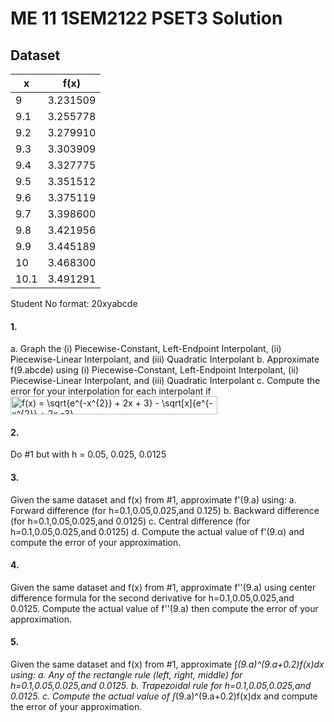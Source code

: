 # ME 11 1SEM2122 PSET3 Solution

## Dataset

| x           | f(x)            |
|-------------|-----------------|
|     9       |     3.231509    |
|     9.1     |     3.255778    |
|     9.2     |     3.279910    |
|     9.3     |     3.303909    |
|     9.4     |     3.327775    |
|     9.5     |     3.351512    |
|     9.6     |     3.375119    |
|     9.7     |     3.398600    |
|     9.8     |     3.421956    |
|     9.9     |     3.445189    |
|     10      |     3.468300    |
|     10.1    |     3.491291    |


Student No format: 20xyabcde 
#### 1.

a. Graph the (i) Piecewise-Constant, Left-Endpoint Interpolant, (ii) Piecewise-Linear Interpolant, and (iii) Quadratic Interpolant
b. Approximate f(9.abcde) using (i) Piecewise-Constant, Left-Endpoint Interpolant, (ii) Piecewise-Linear Interpolant, and (iii) Quadratic Interpolant
c. Compute the error for your interpolation for each interpolant if 
<img src="https://bit.ly/3GCmTSG" align="center" border="0" alt="f(x) =  \sqrt{e^{-x^{2}} + 2x + 3} -  \sqrt[x]{e^{-x^{2}} + 2x -3}   " width="331" height="29" />

#### 2.
Do #1 but with h = 0.05, 0.025, 0.0125

#### 3. 
Given the same dataset and f(x) from #1, approximate f'(9.a) using:
a.	Forward difference (for h=0.1,0.05,0.025,and 0.125)
b.	Backward difference (for h=0.1,0.05,0.025,and 0.0125)
c.	Central difference (for h=0.1,0.05,0.025,and 0.0125)
d.	Compute the actual value of f'(9.α) and compute the error of your approximation.

#### 4. 	
Given the same dataset and f(x) from #1, approximate f''(9.a) using center difference formula for the second derivative for h=0.1,0.05,0.025,and 0.0125. Compute the actual value of f''(9.a) then compute the error of your approximation.


#### 5. 
Given the same dataset and f(x) from #1, approximate ∫_(9.a)^(9.a+0.2)f(x)dx using:
a.  Any of the rectangle rule (left, right, middle) for h=0.1,0.05,0.025,and 0.0125. 
b.	Trapezoidal rule for h=0.1,0.05,0.025,and 0.0125.
c.	Compute the actual value of ∫_(9.a)^(9.a+0.2)f(x)dx and compute the error of your approximation.
